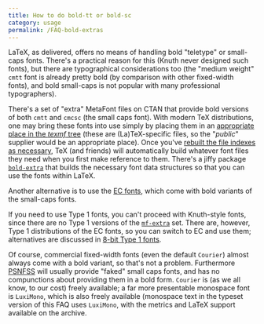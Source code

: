 ```yaml
---
title: How to do bold-tt or bold-sc
category: usage
permalink: /FAQ-bold-extras
---
```


LaTeX, as delivered, offers no means of handling bold "teletype"
or small-caps fonts.  There's a practical reason for this (Knuth never
designed such fonts), but there are typographical considerations too
(the "medium weight" `cmtt` font is already pretty bold (by
comparison with other fixed-width fonts), and bold small-caps is not
popular with many professional typographers).

There's a set of "extra" MetaFont files on CTAN that provide bold
versions of both `cmtt` and `cmcsc` (the small caps font).  With
modern TeX distributions, one may bring these fonts into use simply
by placing them in an 
[appropriate place in the _texmf_ tree](FAQ-install-where)
(these are (La)TeX-specific files, so the "_public_" supplier
would be an appropriate place).  Once you've 
[rebuilt the file indexes as necessary](FAQ-inst-wlcf),
TeX (and friends) will automatically build whatever font files they
need when you first make reference to them.  There's a jiffy package
[`bold-extra`](https://ctan.org/pkg/bold-extra) that builds the necessary font data structures
so that you can use the fonts within LaTeX.

Another alternative is to use the [EC fonts](FAQ-ECfonts),
which come with bold variants of the small-caps fonts.

If you need to use Type&nbsp;1 fonts, you can't proceed with Knuth-style
fonts, since there are no Type&nbsp;1 versions of the [`mf-extra`](https://ctan.org/pkg/cm-mf-extra-bold)
set.  There are, however, Type&nbsp;1 distributions of the EC&nbsp;fonts, so you
can switch to EC and use them; alternatives are discussed in
[8-bit Type&nbsp;1 fonts](FAQ-type1T1).

Of course, commercial fixed-width fonts (even the default
`Courier`) almost always come with a bold variant, so that's
not a problem.  Furthermore [PSNFSS](FAQ-usepsfont)
will usually provide "faked" small caps fonts, and has no
compunctions about providing them in a bold form.  `Courier`
is (as we all know, to our cost) freely available; a far more
presentable monospace font is `LuxiMono`, which is also
freely available (monospace text in the typeset version of this
FAQ uses `LuxiMono`, with the metrics and LaTeX
support available on the archive.

